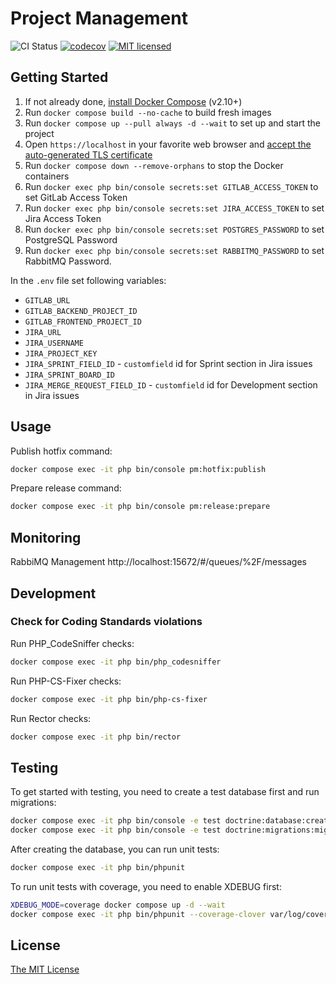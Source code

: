 Project Management
===============================

![CI Status](https://github.com/Invis1ble/project-management/actions/workflows/ci.yml/badge.svg?event=push)
[![codecov](https://codecov.io/gh/Invis1ble/project-management/graph/badge.svg?token=296M82SE17)](https://codecov.io/gh/Invis1ble/project-management)
[![MIT licensed](https://img.shields.io/badge/license-MIT-blue.svg)](./LICENSE)


Getting Started
---------------

1. If not already done, [install Docker Compose](https://docs.docker.com/compose/install/) (v2.10+)
2. Run `docker compose build --no-cache` to build fresh images
3. Run `docker compose up --pull always -d --wait` to set up and start the project
4. Open `https://localhost` in your favorite web browser and [accept the auto-generated TLS certificate](https://stackoverflow.com/a/15076602/1352334)
5. Run `docker compose down --remove-orphans` to stop the Docker containers
6. Run `docker exec php bin/console secrets:set GITLAB_ACCESS_TOKEN` to set GitLab Access Token
7. Run `docker exec php bin/console secrets:set JIRA_ACCESS_TOKEN` to set Jira Access Token
8. Run `docker exec php bin/console secrets:set POSTGRES_PASSWORD` to set PostgreSQL Password
9. Run `docker exec php bin/console secrets:set RABBITMQ_PASSWORD` to set RabbitMQ Password.

In the `.env` file set following variables:

- `GITLAB_URL`
- `GITLAB_BACKEND_PROJECT_ID`
- `GITLAB_FRONTEND_PROJECT_ID`
- `JIRA_URL`
- `JIRA_USERNAME`
- `JIRA_PROJECT_KEY`
- `JIRA_SPRINT_FIELD_ID` - `customfield` id for Sprint section in Jira issues
- `JIRA_SPRINT_BOARD_ID`
- `JIRA_MERGE_REQUEST_FIELD_ID` - `customfield` id for Development section in Jira issues


Usage
-----


Publish hotfix command:
```sh
docker compose exec -it php bin/console pm:hotfix:publish
```


Prepare release command:
```sh
docker compose exec -it php bin/console pm:release:prepare
```


Monitoring
----------

RabbiMQ Management http://localhost:15672/#/queues/%2F/messages


Development
-----------

### Check for Coding Standards violations

Run PHP_CodeSniffer checks:

```sh
docker compose exec -it php bin/php_codesniffer
```

Run PHP-CS-Fixer checks:

```sh
docker compose exec -it php bin/php-cs-fixer
```

Run Rector checks:

```sh
docker compose exec -it php bin/rector
```


Testing
-------

To get started with testing, you need to create a test database first and run migrations:

```sh
docker compose exec -it php bin/console -e test doctrine:database:create
docker compose exec -it php bin/console -e test doctrine:migrations:migrate
```

After creating the database, you can run unit tests:

```sh
docker compose exec -it php bin/phpunit
```

To run unit tests with coverage, you need to enable XDEBUG first:

```sh
XDEBUG_MODE=coverage docker compose up -d --wait
docker compose exec -it php bin/phpunit --coverage-clover var/log/coverage-clover.xml
```


License
-------

[The MIT License](./LICENSE)
